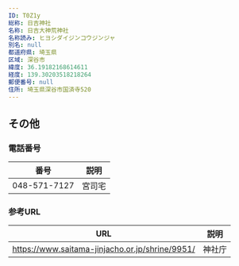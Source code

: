 ```yaml
---
ID: T0Z1y
総称: 日吉神社
名称: 日吉大神荒神社
名称読み: ヒヨシダイジンコウジンジャ
別名: null
都道府県: 埼玉県
区域: 深谷市
緯度: 36.19182168614611
経度: 139.30203518218264
郵便番号: null
住所: 埼玉県深谷市国済寺520
---
```


## その他

### 電話番号

| 番号         | 説明   |
| ------------ | ------ |
| 048-571-7127 | 宮司宅 |

### 参考URL

| URL                                             | 説明   |
| ----------------------------------------------- | ------ |
| https://www.saitama-jinjacho.or.jp/shrine/9951/ | 神社庁 |
